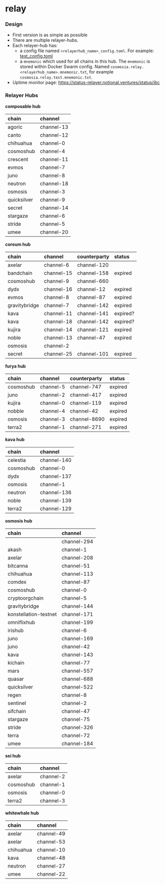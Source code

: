 # relay

### Design
- First version is as simple as possible
- There are multiple relayer-hubs.
- Each relayer-hub has:
    - a config file named `<relayerhub_name>_config.toml`. For example: [test_config.toml](test_config.toml)
    - a `mnemonic` which used for all chains in this hub. The `mnemonic` is stored within Docker Swarm config. Named `cosmosia.relay.<relayerhub_name>.mnemonic.txt`, for example `cosmosia.relay.test.mnemonic.txt`.
- Uptime monitor page: https://status-relayer.notional.ventures/status/ibc

### Relayer Hubs

**composable hub**

| chain         | channel     |
|:--------------|:------------|
| agoric        | channel-13  |
| canto         | channel-12  |
| chihuahua     | channel-0   |
| cosmoshub     | channel-4   |
| crescent      | channel-11  |
| evmos         | channel-7   |
| juno          | channel-8   |
| neutron       | channel-18  |
| osmosis       | channel-3   |
| quicksilver   | channel-9   |
| secret        | channel-14  |
| stargaze      | channel-6   |
| stride        | channel-5   |
| umee          | channel-20  |


**coreum hub**

| chain         | channel     | counterparty | status   |
|:--------------|:------------|:-------------|:---------|
| axelar        | channel-6   | channel-120  |          |
| bandchain     | channel-15  | channel-158  | expired  |
| cosmoshub     | channel-9   | channel-660  |          |
| dydx          | channel-16  | channel-12   | expired  |
| evmos         | channel-8   | channel-87   | expired  |
| gravitybridge | channel-7   | channel-142  | expired  |
| kava          | channel-11  | channel-141  | expired? |
| kava          | channel-18  | channel-142  | expired? |
| kujira        | channel-14  | channel-121  | expired  |
| noble         | channel-13  | channel-47   | expired  |
| osmosis       | channel-2   |              |          |
| secret        | channel-25  | channel-101   | expired  |


**furya hub**

| chain         | channel     | counterparty | status  |
|:--------------|:------------|:-------------|:--------|
| cosmoshub     | channel-5   | channel-747  | expired |
| juno          | channel-2   | channel-417  | expired |
| kujira        | channel-0   | channel-119  | expired |
| nobble        | channel-4   | channel-42   | expired |
| osmosis       | channel-3   | channel-8690 | expired |
| terra2        | channel-1   | channel-271  | expired |


**kava hub**

| chain         | channel     |
|:--------------|:------------|
| celestia      | channel-140 |
| cosmoshub     | channel-0   |
| dydx          | channel-137 |
| osmosis       | channel-1   |
| neutron       | channel-136 |
| noble         | channel-139 |
| terra2        | channel-129 |


**osmosis hub**

| chain                 | channel     |
|:----------------------|:------------|
|                       | channel-294 |
| akash                 | channel-1   |
| axelar                | channel-208 |
| bitcanna              | channel-51  |
| chihuahua             | channel-113 |
| comdex                | channel-87  |
| cosmoshub             | channel-0   |
| cryptoorgchain        | channel-5   |
| gravitybridge         | channel-144 |
| konstellation-testnet | channel-171 |
| omniflixhub           | channel-199 |
| irishub               | channel-6   |
| juno                  | channel-169 |
| juno                  | channel-42  |
| kava                  | channel-143 |
| kichain               | channel-77  |
| mars                  | channel-557 |
| quasar                | channel-688 |
| quicksilver           | channel-522 |
| regen                 | channel-8   |
| sentinel              | channel-2   |
| sifchain              | channel-47  |
| stargaze              | channel-75  |
| stride                | channel-326 |
| terra                 | channel-72  |
| umee                  | channel-184 |


**sei hub**

| chain         | channel     |
|:--------------|:------------|
| axelar        | channel-2   |
| cosmoshub     | channel-1   |
| osmosis       | channel-0   |
| terra2        | channel-3   |


**whitewhale hub**

| chain         | channel     |
|:--------------|:------------|
| axelar        | channel-49  |
| axelar        | channel-53  |
| chihuahua     | channel-10  |
| kava          | channel-48  |
| neutron       | channel-27  |
| umee          | channel-22  |
